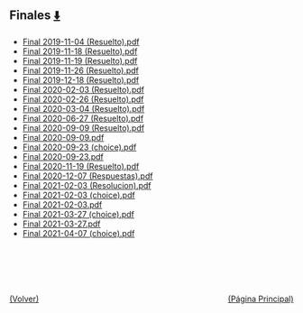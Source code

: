 
<html>
<body>
<h2>Finales <a href="https://downgit.github.io/#/home?url=https://github.com/Apuntes-FIUBA/Apuntes-Electronica/tree/main/81 - Matemática/8102 - Algebra II/Examenes/Finales" style="font-size:20px">  ⬇️ </a></h2>
<ul>
    <li><a href="Final 2019-11-04 (Resuelto).pdf">Final 2019-11-04 (Resuelto).pdf</a></li>
    <li><a href="Final 2019-11-18 (Resuelto).pdf">Final 2019-11-18 (Resuelto).pdf</a></li>
    <li><a href="Final 2019-11-19 (Resuelto).pdf">Final 2019-11-19 (Resuelto).pdf</a></li>
    <li><a href="Final 2019-11-26 (Resuelto).pdf">Final 2019-11-26 (Resuelto).pdf</a></li>
    <li><a href="Final 2019-12-18 (Resuelto).pdf">Final 2019-12-18 (Resuelto).pdf</a></li>
    <li><a href="Final 2020-02-03 (Resuelto).pdf">Final 2020-02-03 (Resuelto).pdf</a></li>
    <li><a href="Final 2020-02-26 (Resuelto).pdf">Final 2020-02-26 (Resuelto).pdf</a></li>
    <li><a href="Final 2020-03-04 (Resuelto).pdf">Final 2020-03-04 (Resuelto).pdf</a></li>
    <li><a href="Final 2020-06-27 (Resuelto).pdf">Final 2020-06-27 (Resuelto).pdf</a></li>
    <li><a href="Final 2020-09-09 (Resuelto).pdf">Final 2020-09-09 (Resuelto).pdf</a></li>
    <li><a href="Final 2020-09-09.pdf">Final 2020-09-09.pdf</a></li>
    <li><a href="Final 2020-09-23 (choice).pdf">Final 2020-09-23 (choice).pdf</a></li>
    <li><a href="Final 2020-09-23.pdf">Final 2020-09-23.pdf</a></li>
    <li><a href="Final 2020-11-19 (Resuelto).pdf">Final 2020-11-19 (Resuelto).pdf</a></li>
    <li><a href="Final 2020-12-07 (Respuestas).pdf">Final 2020-12-07 (Respuestas).pdf</a></li>
    <li><a href="Final 2021-02-03 (Resolucion).pdf">Final 2021-02-03 (Resolucion).pdf</a></li>
    <li><a href="Final 2021-02-03 (choice).pdf">Final 2021-02-03 (choice).pdf</a></li>
    <li><a href="Final 2021-02-03.pdf">Final 2021-02-03.pdf</a></li>
    <li><a href="Final 2021-03-27 (choice).pdf">Final 2021-03-27 (choice).pdf</a></li>
    <li><a href="Final 2021-03-27.pdf">Final 2021-03-27.pdf</a></li>
    <li><a href="Final 2021-04-07 (choice).pdf">Final 2021-04-07 (choice).pdf</a></li>
</ul>
</body>
</html>









<br><br><br><br><br><a href="../" style="float: left">(Volver)</a> <a href="https://apuntes-fiuba.github.io/Apuntes-Electronica" style="float: right">(Página Principal)</a>
